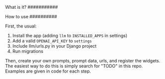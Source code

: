 What is it?
###########



How to use
##########

First, the usual:

1. Install the app (adding `llm` to `INSTALLED_APPS` in settings)
2. Add a valid `OPENAI_API_KEY` to `settings`
3. Include llm/urls.py in your Django project
4. Run migrations

Then, create your own prompts, prompt data, urls, and register the widgets. The easiest way to do this is simply search for "TODO" in this repo. Examples are given in code for each step.
